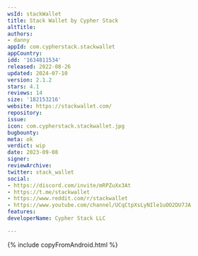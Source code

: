 ```yaml
---
wsId: stackWallet
title: Stack Wallet by Cypher Stack
altTitle: 
authors:
- danny
appId: com.cypherstack.stackwallet
appCountry: 
idd: '1634811534'
released: 2022-08-26
updated: 2024-07-10
version: 2.1.2
stars: 4.1
reviews: 14
size: '182153216'
website: https://stackwallet.com/
repository: 
issue: 
icon: com.cypherstack.stackwallet.jpg
bugbounty: 
meta: ok
verdict: wip
date: 2023-09-08
signer: 
reviewArchive: 
twitter: stack_wallet
social:
- https://discord.com/invite/mRPZuXx3At
- https://t.me/stackwallet
- https://www.reddit.com/r/stackwallet
- https://www.youtube.com/channel/UCqCtpXsLyNIle1uOO2DU7JA
features: 
developerName: Cypher Stack LLC

---
```


{% include copyFromAndroid.html %}